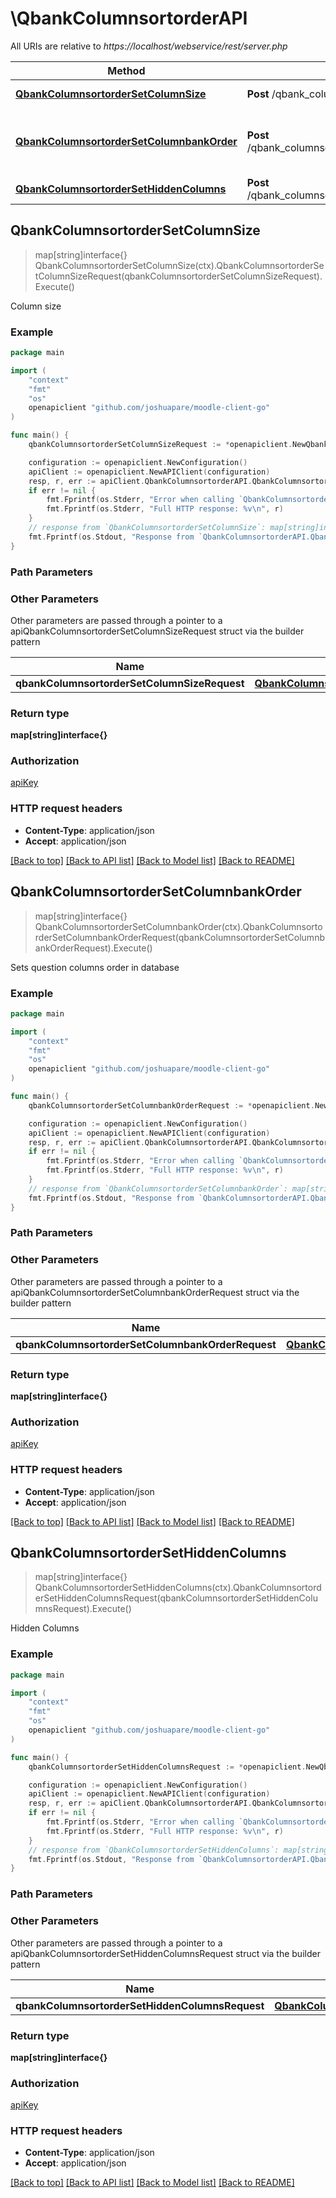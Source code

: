 # \QbankColumnsortorderAPI

All URIs are relative to *https://localhost/webservice/rest/server.php*

Method | HTTP request | Description
------------- | ------------- | -------------
[**QbankColumnsortorderSetColumnSize**](QbankColumnsortorderAPI.md#QbankColumnsortorderSetColumnSize) | **Post** /qbank_columnsortorder_set_column_size | Column size
[**QbankColumnsortorderSetColumnbankOrder**](QbankColumnsortorderAPI.md#QbankColumnsortorderSetColumnbankOrder) | **Post** /qbank_columnsortorder_set_columnbank_order | Sets question columns order in database
[**QbankColumnsortorderSetHiddenColumns**](QbankColumnsortorderAPI.md#QbankColumnsortorderSetHiddenColumns) | **Post** /qbank_columnsortorder_set_hidden_columns | Hidden Columns



## QbankColumnsortorderSetColumnSize

> map[string]interface{} QbankColumnsortorderSetColumnSize(ctx).QbankColumnsortorderSetColumnSizeRequest(qbankColumnsortorderSetColumnSizeRequest).Execute()

Column size



### Example

```go
package main

import (
	"context"
	"fmt"
	"os"
	openapiclient "github.com/joshuapare/moodle-client-go"
)

func main() {
	qbankColumnsortorderSetColumnSizeRequest := *openapiclient.NewQbankColumnsortorderSetColumnSizeRequest() // QbankColumnsortorderSetColumnSizeRequest | 

	configuration := openapiclient.NewConfiguration()
	apiClient := openapiclient.NewAPIClient(configuration)
	resp, r, err := apiClient.QbankColumnsortorderAPI.QbankColumnsortorderSetColumnSize(context.Background()).QbankColumnsortorderSetColumnSizeRequest(qbankColumnsortorderSetColumnSizeRequest).Execute()
	if err != nil {
		fmt.Fprintf(os.Stderr, "Error when calling `QbankColumnsortorderAPI.QbankColumnsortorderSetColumnSize``: %v\n", err)
		fmt.Fprintf(os.Stderr, "Full HTTP response: %v\n", r)
	}
	// response from `QbankColumnsortorderSetColumnSize`: map[string]interface{}
	fmt.Fprintf(os.Stdout, "Response from `QbankColumnsortorderAPI.QbankColumnsortorderSetColumnSize`: %v\n", resp)
}
```

### Path Parameters



### Other Parameters

Other parameters are passed through a pointer to a apiQbankColumnsortorderSetColumnSizeRequest struct via the builder pattern


Name | Type | Description  | Notes
------------- | ------------- | ------------- | -------------
 **qbankColumnsortorderSetColumnSizeRequest** | [**QbankColumnsortorderSetColumnSizeRequest**](QbankColumnsortorderSetColumnSizeRequest.md) |  | 

### Return type

**map[string]interface{}**

### Authorization

[apiKey](../README.md#apiKey)

### HTTP request headers

- **Content-Type**: application/json
- **Accept**: application/json

[[Back to top]](#) [[Back to API list]](../README.md#documentation-for-api-endpoints)
[[Back to Model list]](../README.md#documentation-for-models)
[[Back to README]](../README.md)


## QbankColumnsortorderSetColumnbankOrder

> map[string]interface{} QbankColumnsortorderSetColumnbankOrder(ctx).QbankColumnsortorderSetColumnbankOrderRequest(qbankColumnsortorderSetColumnbankOrderRequest).Execute()

Sets question columns order in database



### Example

```go
package main

import (
	"context"
	"fmt"
	"os"
	openapiclient "github.com/joshuapare/moodle-client-go"
)

func main() {
	qbankColumnsortorderSetColumnbankOrderRequest := *openapiclient.NewQbankColumnsortorderSetColumnbankOrderRequest() // QbankColumnsortorderSetColumnbankOrderRequest | 

	configuration := openapiclient.NewConfiguration()
	apiClient := openapiclient.NewAPIClient(configuration)
	resp, r, err := apiClient.QbankColumnsortorderAPI.QbankColumnsortorderSetColumnbankOrder(context.Background()).QbankColumnsortorderSetColumnbankOrderRequest(qbankColumnsortorderSetColumnbankOrderRequest).Execute()
	if err != nil {
		fmt.Fprintf(os.Stderr, "Error when calling `QbankColumnsortorderAPI.QbankColumnsortorderSetColumnbankOrder``: %v\n", err)
		fmt.Fprintf(os.Stderr, "Full HTTP response: %v\n", r)
	}
	// response from `QbankColumnsortorderSetColumnbankOrder`: map[string]interface{}
	fmt.Fprintf(os.Stdout, "Response from `QbankColumnsortorderAPI.QbankColumnsortorderSetColumnbankOrder`: %v\n", resp)
}
```

### Path Parameters



### Other Parameters

Other parameters are passed through a pointer to a apiQbankColumnsortorderSetColumnbankOrderRequest struct via the builder pattern


Name | Type | Description  | Notes
------------- | ------------- | ------------- | -------------
 **qbankColumnsortorderSetColumnbankOrderRequest** | [**QbankColumnsortorderSetColumnbankOrderRequest**](QbankColumnsortorderSetColumnbankOrderRequest.md) |  | 

### Return type

**map[string]interface{}**

### Authorization

[apiKey](../README.md#apiKey)

### HTTP request headers

- **Content-Type**: application/json
- **Accept**: application/json

[[Back to top]](#) [[Back to API list]](../README.md#documentation-for-api-endpoints)
[[Back to Model list]](../README.md#documentation-for-models)
[[Back to README]](../README.md)


## QbankColumnsortorderSetHiddenColumns

> map[string]interface{} QbankColumnsortorderSetHiddenColumns(ctx).QbankColumnsortorderSetHiddenColumnsRequest(qbankColumnsortorderSetHiddenColumnsRequest).Execute()

Hidden Columns



### Example

```go
package main

import (
	"context"
	"fmt"
	"os"
	openapiclient "github.com/joshuapare/moodle-client-go"
)

func main() {
	qbankColumnsortorderSetHiddenColumnsRequest := *openapiclient.NewQbankColumnsortorderSetHiddenColumnsRequest() // QbankColumnsortorderSetHiddenColumnsRequest | 

	configuration := openapiclient.NewConfiguration()
	apiClient := openapiclient.NewAPIClient(configuration)
	resp, r, err := apiClient.QbankColumnsortorderAPI.QbankColumnsortorderSetHiddenColumns(context.Background()).QbankColumnsortorderSetHiddenColumnsRequest(qbankColumnsortorderSetHiddenColumnsRequest).Execute()
	if err != nil {
		fmt.Fprintf(os.Stderr, "Error when calling `QbankColumnsortorderAPI.QbankColumnsortorderSetHiddenColumns``: %v\n", err)
		fmt.Fprintf(os.Stderr, "Full HTTP response: %v\n", r)
	}
	// response from `QbankColumnsortorderSetHiddenColumns`: map[string]interface{}
	fmt.Fprintf(os.Stdout, "Response from `QbankColumnsortorderAPI.QbankColumnsortorderSetHiddenColumns`: %v\n", resp)
}
```

### Path Parameters



### Other Parameters

Other parameters are passed through a pointer to a apiQbankColumnsortorderSetHiddenColumnsRequest struct via the builder pattern


Name | Type | Description  | Notes
------------- | ------------- | ------------- | -------------
 **qbankColumnsortorderSetHiddenColumnsRequest** | [**QbankColumnsortorderSetHiddenColumnsRequest**](QbankColumnsortorderSetHiddenColumnsRequest.md) |  | 

### Return type

**map[string]interface{}**

### Authorization

[apiKey](../README.md#apiKey)

### HTTP request headers

- **Content-Type**: application/json
- **Accept**: application/json

[[Back to top]](#) [[Back to API list]](../README.md#documentation-for-api-endpoints)
[[Back to Model list]](../README.md#documentation-for-models)
[[Back to README]](../README.md)

